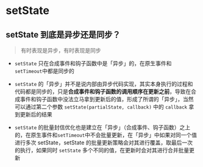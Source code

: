 # setState

## setState 到底是异步还是同步？

> 有时表现是异步，有时表现是同步

- <code>setState</code> 只在合成事件和钩子函数中是「异步」的，在原生事件和<code>setTimeout</code>中都是同步的

- <code>setState</code> 的「异步」并不是说内部由异步代码实现，其实本身执行的过程和代码都是同步的，只是**合成事件和钩子函数的调用顺序在更新之前**，导致在合成事件和钩子函数中没法立马拿到更新后的值，形成了所谓的「异步」，当然可以通过第二个参数 <code>setState(partialState, callback)</code> 中的 <code>callback</code> 拿到更新后的结果

- <code>setState</code> 的批量封信优化也是建立在「异步」（合成事件、钩子函数）之上的，在原生事件和<code>setTimeout</code>中不会批量更新，在「异步」中如果对同一个值进行多次 setState，setState 的批量更新策略会对其进行覆盖，取最后一次的执行，如果同时 <code>setState</code> 多个不同的值，在更新时会对其进行合并批量更新
